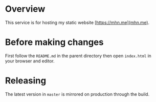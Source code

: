 # Overview

This service is for hosting my static website [https://mhn.me](mhn.me).

# Before making changes

First follow the `README.md` in the parent directory then open `index.html` in your browser and editor.

# Releasing

The latest version in `master` is mirrored on production through the build.
